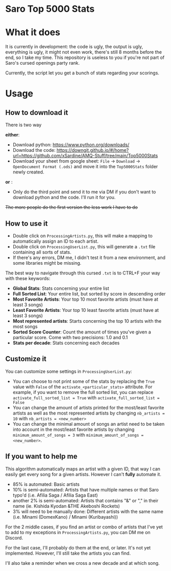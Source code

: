 # Saro Top 5000 Stats

# What it does
It is currently in development: the code is ugly, the output is ugly, everything is ugly, it might not even work, there's still 8 months before the end, so I take my time.
This repository is useless to you if you're not part of Saro's cursed openings party rank.

Currently, the script let you get a bunch of stats regarding your scorings.

# Usage
## **How to download it**

There is two way 

**either**:
- Download python: <https://www.python.org/downloads/>
- Download the code: <https://downgit.github.io/#/home?url=https://github.com/xSardine/AMQ-Stuff/tree/main/Top5000Stats>
- Download your sheet from google sheet: `File` → `Download` → `OpenDocument Format (.ods)` and move it into the `Top5000Stats` folder newly created.

**or** :
- Only do the third point and send it to me via DM if you don't want to download python and the code. I'll run it for you.

~~The more people do the first version the less work I have to do~~

## **How to use it**

- Double click on `ProcessingArtists.py`, this will make a mapping to automatically assign an ID to each artist.
- Double click on `ProcessingUserList.py`, this will generate a `.txt` file containing all sorts of stats.
- If there's any errors, DM me, I didn't test it from a new environment, and some libraries might be missing.

The best way to navigate through this cursed `.txt` is to CTRL+F your way with these keywords:
- **Global Stats**: Stats concerning your entire list
- **Full Sorted List**: Your entire list, but sorted by score in descending order
- **Most Favorite Artists**: Your top 10 most favorite artists (must have at least 3 songs)
- **Least Favorite Artists**: Your top 10 least favorite artists (must have at least 3 songs)
- **Most represented artists**: Starts concerning the top 10 artists with the most songs
- **Sorted Score Counter**: Count the amount of times you've given a particular score. Come with two precisions: 1.0 and 0.1
- **Stats per decade**: Stats concerning each decades


## **Customize it**

You can customize some settings in `ProcessingUserList.py`:
- You can choose to not print some of the stats by replacing the `True` value with `False` of the `activate_<particular_stats>` attribute. For example, if you want to remove the full sorted list, you can replace `activate_full_sorted_list = True` with `activate_full_sorted_list = False`
- You can change the amount of artists printed for the most/least favorite artists as well as the most represented artists by changing `nb_artists = 10` with `nb_artists = <new_number>`
- You can change the minimal amount of songs an artist need to be taken into account in the most/least favorite artists by changing `minimum_amount_of_songs = 3` with `minimum_amount_of_songs = <new_number>`.

## If you want to help me

This algorithm automatically maps an artist with a given ID, that way I can easily get every song for a given artists. However I can't **fully** automate it.

- 85% is automated: Basic artists
- 10% is semi-automated: Artists that have multiple names or that Saro typo'd (i.e. Afilia Saga / Afilia Saga East)
- another 2% is semi-automated: Artists that contains "&" or "," in their name (ie. Kishida Kyodan &THE Akeboshi Rockets)
- 3% will need to be manually done: Different artists with the same name (i.e. Minami (DomexKano) / Minami (Kuribayashi))

For the 2 middle cases, if you find an artist or combo of artists that I've yet to add to my exceptions in `ProcessingArtists.py`, you can DM me on Discord.

For the last case, I'll probably do them at the end, or later. It's not yet implemented. However, I'll still take the artists you can find.

I'll also take a reminder when we cross a new decade and at which song.
